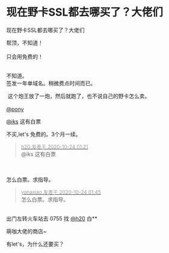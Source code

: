 # 现在野卡SSL都去哪买了？大佬们


现在野卡SSL都去哪买了？大佬们

帮顶，不知道！<br />
<br />
只会用免费的！<br />
<br />
<img src="static/image/smiley/default/lol.gif" smilieid="12" border="0" alt="" /><img src="static/image/smiley/default/lol.gif" smilieid="12" border="0" alt="" /><img src="static/image/smiley/default/lol.gif" smilieid="12" border="0" alt="" />

不知道。<br />
签发一年单域名。稍微费点时间而已。

<img src="static/image/smiley/yct/007.gif" smilieid="46" border="0" alt="" /> 这个炮王放了一炮，然后就跑了，也不说自己的野卡怎么卖。<br />
<br />
<a href="https://www.hostloc.com/home.php?mod=space&amp;uid=19831" target="_blank">@pony</a> 

<a href="https://www.hostloc.com/home.php?mod=space&amp;uid=45895" target="_blank">@iks</a> 这有白票

不买,let's 免费的。3个月一续。

<div class="quote"><blockquote><font size="2"><a href="https://www.hostloc.com/forum.php?mod=redirect&amp;goto=findpost&amp;pid=9344113&amp;ptid=757830" target="_blank"><font color="#999999">h20 发表于 2020-10-24 01:21</font></a></font><br />
@iks 这有白票</blockquote></div><br />
<br />
怎么白票。求指导。

<div class="quote"><blockquote><font size="2"><a href="https://www.hostloc.com/forum.php?mod=redirect&amp;goto=findpost&amp;pid=9344134&amp;ptid=757830" target="_blank"><font color="#999999">yanaxiao 发表于 2020-10-24 01:45</font></a></font><br />
怎么白票。求指导。</blockquote></div><br />
出门左转火车站去 0755 找 <a href="https://www.hostloc.com/home.php?mod=space&amp;uid=45820" target="_blank">@h20</a> 白**<img src="static/image/smiley/yct/010.gif" smilieid="41" border="0" alt="" />

萌咖大佬的商店~

有let's，为什么还要买？

